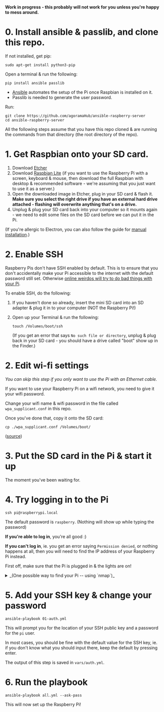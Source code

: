 **Work in progress - this probably will not work for you unless you're happy to mess around.**

# 0. Install ansible & passlib, and clone this repo.

If not installed, get pip:

```
sudo apt-get install python3-pip
```

Open a terminal & run the following:

```
pip install ansible passlib
```

- [Ansible](https://docs.ansible.com/ansible/latest/index.html) automates the setup of the Pi once Raspbian is installed on it.
- Passlib is needed to generate the user password.

Run:

```
git clone https://github.com/agoramaHub/ansible-raspberry-server
cd ansible-raspberry-server
```

All the following steps assume that you have this repo cloned & are running the commands from that directory (the root directory of the repo).

# 1. Get Raspbian onto your SD card.

1. Download [Etcher](https://www.balena.io/etcher/)
2. Download [Raspbian Lite](https://www.raspberrypi.org/downloads/raspbian/) (if you want to use the Raspberry Pi with a screen, keyboard & mouse, then download the full Raspbian with desktop & recommended software - we're assuming that you just want to use it as a server.)
3. Open the downloaded image in Etcher, plug in your SD card & flash it. **Make sure you select the right drive if you have an external hard drive attached - flashing will overwrite anything that's on a drive.**
4. Unplug & plug your SD card back into your computer so it mounts again - we need to edit some files on the SD card before we can put it in the Pi.

(If you're allergic to Electron, you can also follow the guide for [manual installation](https://www.raspberrypi.org/documentation/installation/installing-images/mac.md).)

# 2. Enable SSH

Raspberry Pis don't have SSH enabled by default. This is to ensure that you don't accidentally make your Pi accessible to the internet with the default password still set. Otherwise [online weirdos will try to do bad things with your Pi](https://www.zdnet.com/article/linux-malware-enslaves-raspberry-pi-to-mine-cryptocurrency/).

To enable SSH, do the following:

1. If you haven't done so already, insert the mini SD card into an SD adapter & plug it in to your computer (NOT the Raspberry Pi!)
2. Open up your Terminal & run the following:

    ```
    touch /Volumes/boot/ssh
    ```

    (If you get an error that says `No such file or directory`, unplug & plug back in your SD card - you should have a drive called "boot" show up in the Finder.)

# 2. Edit wi-fi settings

*You can skip this step if you only want to use the Pi with an Ethernet cable.*

If you want to use your Raspberry Pi on a wifi network, you need to give it your wifi password.

Change your wifi name & wifi password in the file called `wpa_supplicant.conf` in this repo.

Once you've done that, copy it onto the SD card:

```
cp ./wpa_supplicant.conf /Volumes/boot/
```

([source](https://www.raspberrypi-spy.co.uk/2017/04/manually-setting-up-pi-wifi-using-wpa_supplicant-conf/))

# 3. Put the SD card in the Pi & start it up

The moment you've been waiting for.

# 4. Try logging in to the Pi

```
ssh pi@raspberrypi.local
```

The default password is `raspberry`. (Nothing will show up while typing the password)

**If you're able to log in**, you're all good :)

**If you can't log in**, ie. you get an error saying `Permission denied`, or nothing happens at all, then you will need to find the IP address of your Raspberry Pi instead.

First off, make sure that the Pi is plugged in & the lights are on!

<details>
<summary>_(One possible way to find your Pi -- using `nmap`)_</summary>

`nmap` is a network scanning tool.

You can run the following command to find all hosts on your local network that have port 22 (the SSH port) open:

```
nmap -p 22 192.168.0.1/24
```

You can then try logging in using `ssh pi@<whatever IP you found>` - if you can log in, then you're good.

If you don't have `nmap` installed, try the following if you're on a Mac:

```
brew install nmap
```

On Ubuntu:

```
sudo apt-get install nmap
```
</details>

# 5. Add your SSH key & change your password

```
ansible-playbook 01-auth.yml
```

This will prompt you for the location of your SSH public key and a password for the `pi` user.

In most cases, you should be fine with the default value for the SSH key, ie. if you don't know what you should input there, keep the default by pressing enter.

The output of this step is saved in `vars/auth.yml`.

# 6. Run the playbook

```
ansible-playbook all.yml --ask-pass
```

This will now set up the Raspberry Pi!